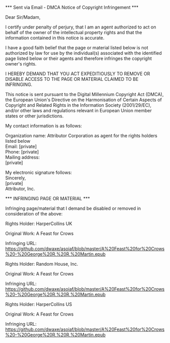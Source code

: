 *** Sent via Email - DMCA Notice of Copyright Infringement ***

Dear Sir/Madam,

I certify under penalty of perjury, that I am an agent authorized to act on behalf of the owner of the intellectual property rights and that the information contained in this notice is accurate.

I have a good faith belief that the page or material listed below is not authorized by law for use by the individual(s) associated with the identified page listed below or their agents and therefore infringes the copyright owner's rights.

I HEREBY DEMAND THAT YOU ACT EXPEDITIOUSLY TO REMOVE OR DISABLE ACCESS TO THE PAGE OR MATERIAL CLAIMED TO BE INFRINGING.

This notice is sent pursuant to the Digital Millennium Copyright Act (DMCA), the European Union's Directive on the Harmonisation of Certain Aspects of Copyright and Related Rights in the Information Society (2001/29/EC), and/or other laws and regulations relevant in European Union member states or other jurisdictions.

My contact information is as follows:

Organization name: Attributor Corporation as agent for the rights holders listed below  
Email: [private]  
Phone: [private]  
Mailing address:  
[private]  

My electronic signature follows:  
Sincerely,  
[private]  
Attributor, Inc.  

*** INFRINGING PAGE OR MATERIAL ***

Infringing page/material that I demand be disabled or removed in consideration of the above:  

Rights Holder: HarperCollins UK  

Original Work: A Feast for Crows  

Infringing URL: https://github.com/dwaxe/asoiaf/blob/master/A%20Feast%20for%20Crows%20-%20George%20R.%20R.%20Martin.epub  

Rights Holder: Random House, Inc.  

Original Work: A Feast for Crows  

Infringing URL: https://github.com/dwaxe/asoiaf/blob/master/A%20Feast%20for%20Crows%20-%20George%20R.%20R.%20Martin.epub  

Rights Holder: HarperCollins US  

Original Work: A Feast for Crows  

Infringing URL: https://github.com/dwaxe/asoiaf/blob/master/A%20Feast%20for%20Crows%20-%20George%20R.%20R.%20Martin.epub  
